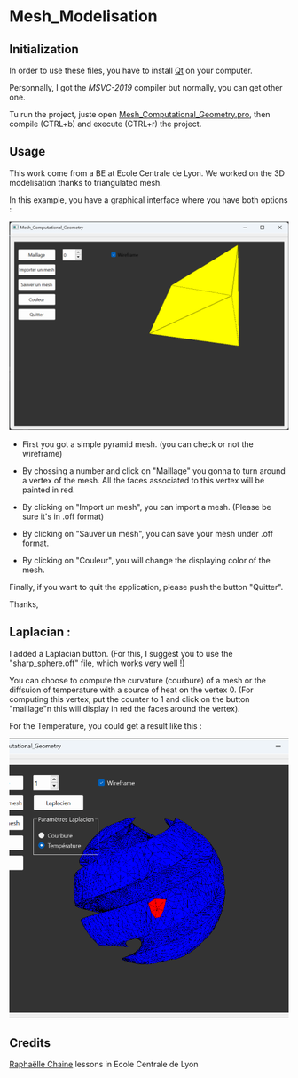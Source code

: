 # Mesh_Modelisation

## Initialization

In order to use these files, you have to install [Qt](https://www.qt.io/download) on your computer. 

Personnally, I got the *MSVC-2019* compiler but normally, you can get other one.

Tu run the project, juste open [Mesh_Computational_Geometry.pro](/Mesh_Computational_Geometry/Mesh_Computational_Geometry.pro), then compile (CTRL+b) and execute (CTRL+r) the project.

## Usage

This work come from a BE at Ecole Centrale de Lyon. We worked on the 3D modelisation thanks to triangulated mesh.

In this example, you have a graphical interface where you have both options :

![Graphical interface](/Picture/Graphical_interface.png)


- First you got a simple pyramid mesh. (you can check or not the wireframe)

- By chossing a number and click on "Maillage" you gonna to turn around a vertex of the mesh. All the faces associated to this vertex will be painted in red.

- By clicking on "Import un mesh", you can import a mesh. (Please be sure it's in .off format)

- By clicking on "Sauver un mesh", you can save your mesh under .off format.

- By clicking on "Couleur", you will change the displaying color of the mesh.

Finally, if you want to quit the application, please push the button "Quitter".

Thanks,

## Laplacian :

I added a Laplacian button. (For this, I suggest you to use the "sharp_sphere.off" file, which works very well !)

You can choose to compute the curvature (courbure) of a mesh or the diffsuion of temperature with a source of heat on the vertex 0. (For computing this vertex, put the counter to 1 and click on the button "maillage"n this will display in red the faces around the vertex).

For the Temperature, you could get a result like this : 

![gif](/Picture/temperature_diffusion.gif)

## Credits

[Raphaëlle Chaine](mailto:raphaelle.chaine@univ-lyon1.fr) lessons in Ecole Centrale de Lyon

